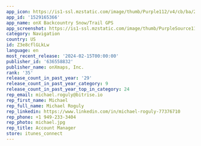 ```yaml
---
app_icon: https://is1-ssl.mzstatic.com/image/thumb/Purple112/v4/cb/ba/23/cbba23ee-7c67-df31-1c08-40f77a7d0288/AppIcon-Backcountry-0-0-1x_U007epad-0-0-sRGB-85-220.png/1024x1024bb.png
app_id: '1529165366'
app_name: onX Backcountry Snow/Trail GPS
app_screenshot: https://is1-ssl.mzstatic.com/image/thumb/PurpleSource116/v4/5e/03/d6/5e03d665-4c68-b00b-cf81-437eab32c419/3bae13f7-39fb-4072-9ee6-5b31393b9240_1242x2688-8.png/1242x2688bb.png
category: Navigation
country: US
id: Z3e8cflGLkLw
language: en
most_recent_release: '2024-02-15T00:00:00'
publisher_id: '636558832'
publisher_name: onXmaps, Inc.
rank: '35'
release_count_in_past_year: '29'
release_count_in_past_year_category: 9
release_count_in_past_year_top_in_category: 24
rep_email: michael.roguly@bitrise.io
rep_first_name: Michael
rep_full_name: Michael Roguly
rep_linkedin: https://www.linkedin.com/in/michael-roguly-77376710
rep_phone: +1 949-233-3404
rep_photo: michael.jpg
rep_title: Account Manager
store: itunes_connect
---
```

